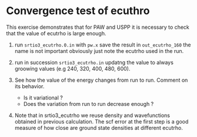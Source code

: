 # Convergence test of ecuthro

This exercise demonstrates that for PAW and USPP it is necessary
to check that the value of ecutrho is large enough. 

1. run `srtio3_ecutrho.0.in` with `pw.x` save the result in `out_ecutrho_160` 
   the name is not important obviously just note the ecutrho used in the run. 

2. run in succession `srtio3_ecutrho.in` updatng the value to always groowing 
   values (e.g 240, 320, 400, 480, 600). 

3. See how the value of the energy changes from run to run. 
   Comment on its behavior. 
   - Is it variational ?
   - Does the variation from run to run decrease enough ?

4. Note that in srtio3_ecutrho we reuse density and wavefunctions obtained in
   previous calculation. The scf error at the first step is a good measure of 
   how close are ground state densities at different ecutrho.
